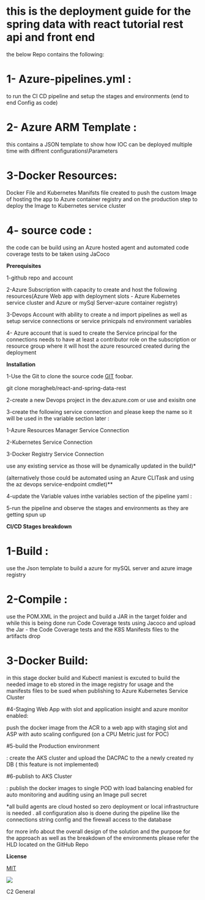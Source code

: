 # **this is the deployment guide for the spring data with react tutorial rest api and front end**

the below Repo contains the following:

# 1- Azure-pipelines.yml :

to run the CI CD pipeline and setup the stages and environments (end to end Config as code)

# 2- Azure ARM Template :

this contains a JSON template to show how IOC can be deployed multiple time with diffrent configurations\Parameters

# 3-Docker Resources:

Docker File and Kubernetes Manifsts file created to push the custom Image of hosting the app to Azure container registry and on the production step to deploy the Image to Kubernetes service cluster

# 4- source code :

the code can be build using an Azure hosted agent and automated code coverage tests to be taken using JaCoco

**Prerequisites**

1-github repo and account

2-Azure Subscription with capacity to create and host the following resources(Azure Web app with deployment slots - Azure Kubernetes service cluster and Azure or mySql Server-azure container registry)

3-Devops Account with ability to create a nd import pipelines as well as setup service connections or service prinicpals nd environment variables

4- Azure account that is sued to create the Service principal for the connections needs to have at least a contributor role on the subscription or resource group where it will host the azure resourced created during the deployment

**Installation**

1-Use the Git to clone the source code [GIT](https://git-scm.com/download/win) foobar.

git clone moragheb/react-and-spring-data-rest

2-create a new Devops project in the dev.azure.com or use and exisitn one

3-create the following service connection and please keep the name so it will be used in the variable section later :

1-Azure Resources Manager Service Connection

2-Kubernetes Service Connection

3-Docker Registry Service Connection

use any existing service as those will be dynamically updated in the build)\*

(alternatively those could be automated using an Azure CLITask and using the az devops service-endpoint cmdlet)\*\*

4-update the Variable values inthe variables section of the pipeline yaml :

5-run the pipeline and observe the stages and environments as they are getting spun up

**CI/CD Stages breakdown**

# 1-Build :

use the Json template to build a azure for mySQL server and azure image registry

# 2-Compile :

use the POM.XML in the project and build a JAR in the target folder and while this is being done run Code Coverage tests using Jacoco and upload the Jar - the Code Coverage tests and the K8S Manifests files to the artifacts drop

# 3-Docker Build:

in this stage docker build and Kubectl maniest is excuted to build the needed image to eb stored in the image registry for usage and the manifests files to be sued when publishing to Azure Kubernetes Service Cluster

#4-Staging Web App with slot and application insight and azure monitor enabled:

push the docker image from the ACR to a web app with staging slot and ASP with auto scaling configured (on a CPU Metric just for POC)

#5-build the Production environment

: create the AKS cluster and upload the DACPAC to the a newly created ny DB ( this feature is not implemented)

#6-publish to AKS Cluster

: publish the docker images to single POD with load balancing enabled for auto monitoring and auditing using an Image pull secret

\*all build agents are cloud hosted so zero deployment or local infrastructure is needed . all configuration also is doene during the pipeline like the connections string config and the firewall access to the database

for more info about the overall design of the solution and the purpose for the approach as well as the breakdown of the environments please refer the HLD located on the GitHub Repo

**License**

[MIT](https://choosealicense.com/licenses/mit/)

![](RackMultipart20210925-4-497lpl_html_2a32c2bc2658c81d.gif)

C2 General
